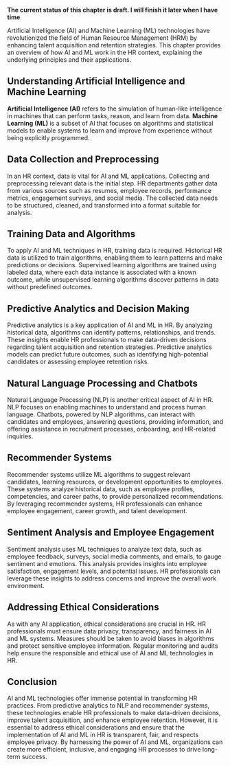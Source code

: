 **The current status of this chapter is draft. I will finish it later when I have time**

Artificial Intelligence (AI) and Machine Learning (ML) technologies have revolutionized the field of Human Resource Management (HRM) by enhancing talent acquisition and retention strategies. This chapter provides an overview of how AI and ML work in the HR context, explaining the underlying principles and their applications.

Understanding Artificial Intelligence and Machine Learning
----------------------------------------------------------

**Artificial Intelligence (AI)** refers to the simulation of human-like intelligence in machines that can perform tasks, reason, and learn from data. **Machine Learning (ML)** is a subset of AI that focuses on algorithms and statistical models to enable systems to learn and improve from experience without being explicitly programmed.

Data Collection and Preprocessing
---------------------------------

In an HR context, data is vital for AI and ML applications. Collecting and preprocessing relevant data is the initial step. HR departments gather data from various sources such as resumes, employee records, performance metrics, engagement surveys, and social media. The collected data needs to be structured, cleaned, and transformed into a format suitable for analysis.

Training Data and Algorithms
----------------------------

To apply AI and ML techniques in HR, training data is required. Historical HR data is utilized to train algorithms, enabling them to learn patterns and make predictions or decisions. Supervised learning algorithms are trained using labeled data, where each data instance is associated with a known outcome, while unsupervised learning algorithms discover patterns in data without predefined outcomes.

Predictive Analytics and Decision Making
----------------------------------------

Predictive analytics is a key application of AI and ML in HR. By analyzing historical data, algorithms can identify patterns, relationships, and trends. These insights enable HR professionals to make data-driven decisions regarding talent acquisition and retention strategies. Predictive analytics models can predict future outcomes, such as identifying high-potential candidates or assessing employee retention risks.

Natural Language Processing and Chatbots
----------------------------------------

Natural Language Processing (NLP) is another critical aspect of AI in HR. NLP focuses on enabling machines to understand and process human language. Chatbots, powered by NLP algorithms, can interact with candidates and employees, answering questions, providing information, and offering assistance in recruitment processes, onboarding, and HR-related inquiries.

Recommender Systems
-------------------

Recommender systems utilize ML algorithms to suggest relevant candidates, learning resources, or development opportunities to employees. These systems analyze historical data, such as employee profiles, competencies, and career paths, to provide personalized recommendations. By leveraging recommender systems, HR professionals can enhance employee engagement, career growth, and talent development.

Sentiment Analysis and Employee Engagement
------------------------------------------

Sentiment analysis uses ML techniques to analyze text data, such as employee feedback, surveys, social media comments, and emails, to gauge sentiment and emotions. This analysis provides insights into employee satisfaction, engagement levels, and potential issues. HR professionals can leverage these insights to address concerns and improve the overall work environment.

Addressing Ethical Considerations
---------------------------------

As with any AI application, ethical considerations are crucial in HR. HR professionals must ensure data privacy, transparency, and fairness in AI and ML systems. Measures should be taken to avoid biases in algorithms and protect sensitive employee information. Regular monitoring and audits help ensure the responsible and ethical use of AI and ML technologies in HR.

Conclusion
----------

AI and ML technologies offer immense potential in transforming HR practices. From predictive analytics to NLP and recommender systems, these technologies enable HR professionals to make data-driven decisions, improve talent acquisition, and enhance employee retention. However, it is essential to address ethical considerations and ensure that the implementation of AI and ML in HR is transparent, fair, and respects employee privacy. By harnessing the power of AI and ML, organizations can create more efficient, inclusive, and engaging HR processes to drive long-term success.
